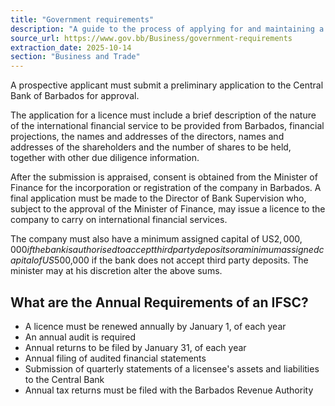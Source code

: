 ```yaml
---
title: "Government requirements"
description: "A guide to the process of applying for and maintaining a license for international financial services in Barbados, including annual requirements."
source_url: https://www.gov.bb/Business/government-requirements
extraction_date: 2025-10-14
section: "Business and Trade"
---
```


A prospective applicant must submit a preliminary application to the Central Bank of Barbados for approval.

The application for a licence must include a brief description of the nature of the international financial service to be provided from Barbados, financial projections, the names and addresses of the directors, names and addresses of the shareholders and the number of shares to be held, together with other due diligence information.

After the submission is appraised, consent is obtained from the Minister of Finance for the incorporation or registration of the company in Barbados. A final application must be made to the Director of Bank Supervision who, subject to the approval of the Minister of Finance, may issue a licence to the company to carry on international financial services.

The company must also have a minimum assigned capital of US$2,000,000 if the bank is authorised to accept third party deposits or a minimum assigned capital of US$500,000 if the bank does not accept third party deposits. The minister may at his discretion alter the above sums.

## What are the Annual Requirements of an IFSC?

*   A licence must be renewed annually by January 1, of each year
*   An annual audit is required
*   Annual returns to be filed by January 31, of each year
*   Annual filing of audited financial statements
*   Submission of quarterly statements of a licensee's assets and liabilities to the Central Bank
*   Annual tax returns must be filed with the Barbados Revenue Authority
```